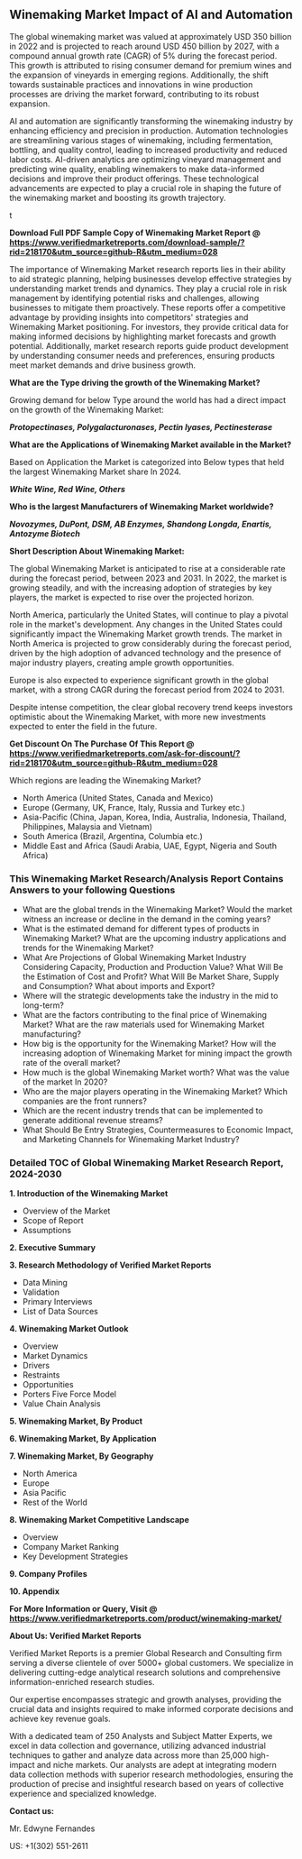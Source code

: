 <h2>Winemaking Market Impact of AI and Automation</h2><p>The global winemaking market was valued at approximately USD 350 billion in 2022 and is projected to reach around USD 450 billion by 2027, with a compound annual growth rate (CAGR) of 5% during the forecast period. This growth is attributed to rising consumer demand for premium wines and the expansion of vineyards in emerging regions. Additionally, the shift towards sustainable practices and innovations in wine production processes are driving the market forward, contributing to its robust expansion.</p><p>AI and automation are significantly transforming the winemaking industry by enhancing efficiency and precision in production. Automation technologies are streamlining various stages of winemaking, including fermentation, bottling, and quality control, leading to increased productivity and reduced labor costs. AI-driven analytics are optimizing vineyard management and predicting wine quality, enabling winemakers to make data-informed decisions and improve their product offerings. These technological advancements are expected to play a crucial role in shaping the future of the winemaking market and boosting its growth trajectory.</p>t</p><p id="" class=""><strong>Download Full PDF Sample Copy of Winemaking Market Report @ <a href="https://www.verifiedmarketreports.com/download-sample/?rid=218170&utm_source=github-R&utm_medium=028" target="_blank">https://www.verifiedmarketreports.com/download-sample/?rid=218170&utm_source=github-R&utm_medium=028</a></strong></p><p>The importance of&nbsp;Winemaking Market research reports lies in their ability to aid strategic planning, helping businesses develop effective strategies by understanding market trends and dynamics. They play a crucial role in risk management by identifying potential risks and challenges, allowing businesses to mitigate them proactively. These reports offer a competitive advantage by providing insights into competitors' strategies and Winemaking Market positioning. For investors, they provide critical data for making informed decisions by highlighting market forecasts and growth potential. Additionally, market research reports guide product development by understanding consumer needs and preferences, ensuring products meet market demands and drive business growth.</p><p><strong>What are the&nbsp;Type driving the growth of the Winemaking Market?</strong></p><p id="" class="">Growing demand for below Type around the world has had a direct impact on the growth of the Winemaking Market:</p><em><strong>Protopectinases, Polygalacturonases, Pectin lyases, Pectinesterase</strong></em></p><strong>What are the&nbsp;Applications&nbsp;of Winemaking Market available in the Market?</strong></p><p id="" class="">Based on Application the Market is categorized into Below types that held the largest Winemaking Market share In 2024.</p><em><strong>White Wine, Red Wine, Others</strong></em></p><strong>Who is the largest Manufacturers of Winemaking Market worldwide?</strong></p><p><em><strong>Novozymes, DuPont, DSM, AB Enzymes, Shandong Longda, Enartis, Antozyme Biotech</strong></em></p><p id="" class=""><strong>Short Description About Winemaking Market:</strong></p><p>The global Winemaking Market is anticipated to rise at a considerable rate during the forecast period, between 2023 and 2031. In 2022, the market is growing steadily, and with the increasing adoption of strategies by key players, the market is expected to rise over the projected horizon.</p><p>North America, particularly the United States, will continue to play a pivotal role in the market's development. Any changes in the United States could significantly impact the Winemaking Market growth trends. The market in North America is projected to grow considerably during the forecast period, driven by the high adoption of advanced technology and the presence of major industry players, creating ample growth opportunities.</p><p>Europe is also expected to experience significant growth in the global market, with a strong CAGR during the forecast period from 2024 to 2031.</p><p>Despite intense competition, the clear global recovery trend keeps investors optimistic about the Winemaking Market, with more new investments expected to enter the field in the future.</p><p id="" class=""><strong>Get Discount On The Purchase Of This Report @ <a href="https://www.verifiedmarketreports.com/ask-for-discount/?rid=218170&utm_source=github-R&utm_medium=028" target="_blank">https://www.verifiedmarketreports.com/ask-for-discount/?rid=218170&utm_source=github-R&utm_medium=028</a></strong></p>Which regions are leading the Winemaking Market?</p><ul><li>North America (United States, Canada and Mexico)</li><li>Europe (Germany, UK, France, Italy, Russia and Turkey etc.)</li><li>Asia-Pacific (China, Japan, Korea, India, Australia, Indonesia, Thailand, Philippines, Malaysia and Vietnam)</li><li>South America (Brazil, Argentina, Columbia etc.)</li><li>Middle East and Africa (Saudi Arabia, UAE, Egypt, Nigeria and South Africa)</li></ul><h3 id="" class="">This Winemaking Market Research/Analysis Report Contains Answers to your following Questions</h3><ul><li>What are the global trends in the Winemaking Market? Would the market witness an increase or decline in the demand in the coming years?</li><li>What is the estimated demand for different types of products in Winemaking Market? What are the upcoming industry applications and trends for the Winemaking Market?</li><li>What Are Projections of Global Winemaking Market Industry Considering Capacity, Production and Production Value? What Will Be the Estimation of Cost and Profit? What Will Be Market Share, Supply and Consumption? What about imports and Export?</li><li>Where will the strategic developments take the industry in the mid to long-term?</li><li>What are the factors contributing to the final price of Winemaking Market? What are the raw materials used for Winemaking Market manufacturing?</li><li>How big is the opportunity for the Winemaking Market? How will the increasing adoption of Winemaking Market for mining impact the growth rate of the overall market?</li><li>How much is the global Winemaking Market worth? What was the value of the market In 2020?</li><li>Who are the major players operating in the Winemaking Market? Which companies are the front runners?</li><li>Which are the recent industry trends that can be implemented to generate additional revenue streams?</li><li>What Should Be Entry Strategies, Countermeasures to Economic Impact, and Marketing Channels for Winemaking Market Industry?</li></ul><h3 id="" class="">Detailed TOC of Global Winemaking Market Research Report, 2024-2030</h3><p id="" class=""><strong>1. Introduction of the Winemaking Market</strong></p><ul><li>Overview of the Market</li><li>Scope of Report</li><li>Assumptions</li></ul><p id="" class=""><strong>2. Executive Summary</strong></p><p id="" class=""><strong>3. Research Methodology of Verified Market Reports</strong></p><ul><li>Data Mining</li><li>Validation</li><li>Primary Interviews</li><li>List of Data Sources</li></ul><p id="" class=""><strong>4. Winemaking Market Outlook</strong></p><ul><li>Overview</li><li>Market Dynamics</li><li>Drivers</li><li>Restraints</li><li>Opportunities</li><li>Porters Five Force Model</li><li>Value Chain Analysis</li></ul><p id="" class=""><strong>5. Winemaking Market, By Product</strong></p><p id="" class=""><strong>6. Winemaking Market, By Application</strong></p><p id="" class=""><strong>7. Winemaking Market, By Geography</strong></p><ul><li>North America</li><li>Europe</li><li>Asia Pacific</li><li>Rest of the World</li></ul><p id="" class=""><strong>8. Winemaking Market Competitive Landscape</strong></p><ul><li>Overview</li><li>Company Market Ranking</li><li>Key Development Strategies</li></ul><p id="" class=""><strong>9. Company Profiles</strong></p><p id="" class=""><strong>10. Appendix</strong></p><p id="" class=""><strong>For More Information or Query, Visit @ <a href="https://www.verifiedmarketreports.com/product/winemaking-market/" target="_blank">https://www.verifiedmarketreports.com/product/winemaking-market/</a></strong></p><p id="" class=""><strong>About Us: Verified Market Reports</strong></p><p id="" class="">Verified Market Reports is a premier Global Research and Consulting firm serving a diverse clientele of over 5000+ global customers. We specialize in delivering cutting-edge analytical research solutions and comprehensive information-enriched research studies.</p><p id="" class="">Our expertise encompasses strategic and growth analyses, providing the crucial data and insights required to make informed corporate decisions and achieve key revenue goals.</p><p id="" class="">With a dedicated team of 250 Analysts and Subject Matter Experts, we excel in data collection and governance, utilizing advanced industrial techniques to gather and analyze data across more than 25,000 high-impact and niche markets. Our analysts are adept at integrating modern data collection methods with superior research methodologies, ensuring the production of precise and insightful research based on years of collective experience and specialized knowledge.</p><p id="" class=""><strong>Contact us:</strong></p><p id="" class="">Mr. Edwyne Fernandes</p><p id="" class="">US: +1(302) 551-2611</p>